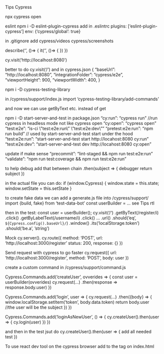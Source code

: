 Tips Cypress

npx cypress open

eslint
npm i -D eslint-plugin-cypress
add in .eslintrc
plugins: [‘eslint-plugin-cypress’]
env: {‘cypress/global’: true}

in .gitignore add
cypress/videos
cypress/screenshots

describe(‘’, ()=> {
it(‘’, ()=> {
})
})

cy.visit(‘http://localhost:8080’)

better to do
cy.visit(‘/’) and in cypress.json
{
“baseUrl”: “http://localhost:8080”,
“integrationFolder”: “cypress/e2e”,
“viewportHeight”: 900,
“viewportWidth”: 400,
}

npm i -D cypress-testing-library

in /cypress/support/index.js
import ‘cypress-testing-library/add-commands’

and now we can use getByText etc. instead of get

npm i -D start-server-and-test
in package.json
“cy:run”: “cypress run” //run cypress in headless mode not like cypress open
“cy:open”: “cypress open”
“test:e2e”: “is-ci \”test:e2e:run\” \”test:e2e:dev\””
“pretest:e2e:run”: “npm run build” // used by start-server-and-test start under the hood
“test:e2e:run”: “start-server-and-test start http://locahost:8080 cy:run”
“test:e2e:dev”: “start-server-and-test dev http://locahost:8080 cy:open”

update if make sense
“precommit”: “lint-staged && npm run test:e2e:run”
“validate”: “npm run test:coverage && npm run test:e2e:run”

to help debug add that between chain
.then(subject => {
debugger
return subject
})

in the actual file you can do:
if (window.Cypress) {
window.state = this.state;
window.setState = this.setState
}

to create fake data we can add a generate.js file into /cypress/support/
import {build, fake} from ‘test-data-bot’
const userBuilder = … see Tips rtl

then in the test:
const user = userBuilder();
cy.visit(‘/‘)
.getByText(/register/i)
.click()
.getByLabelText(/username/i)
.click()
…
.url()
.should(‘eq’, `${Cypress.config().baseUrl}/`)
.window()
.its(‘localStorage.token’)
.should(‘be.a’, ’string’)

Mock
cy.server().
cy.route({
method: ‘POST’,
url: ‘http://localhost:3000/register’
status: 200,
response: {}
})

Send request with cypress to go faster
cy.request({
url: ‘http://localhost:3000/register’,
method: ‘POST’,
body: user
})

create a custom command
in /cypress/support/command.js

Cypress.Commands.add(‘createUser’, ovverides => {
const user = userBuilder(ovverides)
cy.request(…)
.then(response => response.body.user)
})

Cypress.Commands.add(‘login’, user => {
cy.request(…)
.then({body} => {
window.localStorage.setItem(‘token’, body.data.token)
return body.user //the user will be the subject
})
})

Cypress.Commands.add(‘loginAsNewUser’, () => {
cy.createUser().then(user => {
cy.login(user)
})
})

and then in the test jsut do
cy.createUser().then(user => {
add all needed test
})

To use react dev tool on the cypress browser add to the <head> tag on index.html

<script>
	if (window.Cypress) { //because cypress itself uses React so the dev tool won’t  show us the good component
		window.__REACT_DEVTOOL_GLOBAL_HOOK__ = window.parent.__REACT_DEVTOOL_GLOBAL_HOOK__
	}
</script>
